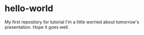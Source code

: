 # hello-world
My first repository for tutorial
I'm a little worried about tomorrow's presentation. Hope it goes well.

